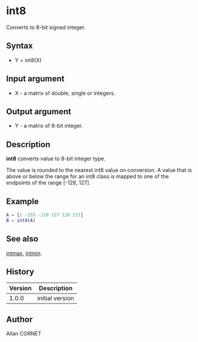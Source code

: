 # int8

Converts to 8-bit signed integer.

## Syntax

- Y = int8(X)

## Input argument

- X - a matrix of double, single or integers.

## Output argument

- Y - a matrix of 8-bit integer.

## Description

  <p><b>int8</b> converts value to 8-bit integer type.</p>
  <p>The value is rounded to the nearest int8 value on conversion. A value that is above or below the range for an int8 class is mapped to one of the endpoints of the range [-128, 127].</p>

## Example

```matlab
A = [1 -255 -120 127 128 215]
B = int8(A)
```

## See also

[intmax](intmax.md), [intmin](intmax.md).

## History

| Version | Description     |
| ------- | --------------- |
| 1.0.0   | initial version |

## Author

Allan CORNET
